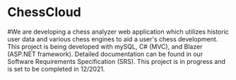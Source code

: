 # ChessCloud
#We are developing a chess analyzer web application which utilizes historic user data and various chess engines to aid a user's chess development. This project is being developed with mySQL, C# (MVC), and Blazer (ASP.NET framework). Detailed documentation can be found in our Software Requirements Specification (SRS). This project is in progress and is set to be completed in 12/2021.
